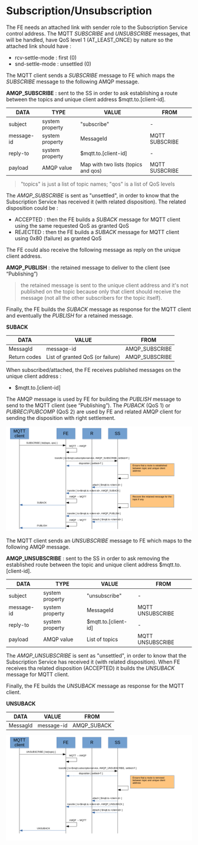 # Subscription/Unsubscription

The FE needs an attached link with sender role to the Subscription Service control address. The MQTT _SUBSCRIBE_ and _UNSUBSCRIBE_ messages, that will be handled, have QoS level 1 (AT_LEAST_ONCE) by nature so the attached link should have :

* rcv-settle-mode : first (0)
* snd-settle-mode : unsettled (0)

The MQTT client sends a _SUBSCRIBE_ message to FE which maps the _SUBSCRIBE_ message to the following AMQP message.

**AMQP_SUBSCRIBE** : sent to the SS in order to ask establishing a route between the topics and unique client address $mqtt.to.[client-id].

| DATA | TYPE | VALUE | FROM |
| ---- | ---- | ----- | ---- |
| subject | system property | "subscribe" | - |
| message-id | system property | MessageId | MQTT SUBSCRIBE |
| reply-to | system property | $mqtt.to.[client-id] | - |
| payload | AMQP value | Map with two lists (topics and qos) | MQTT SUSBCRIBE |

> "topics" is just a list of topic names; "qos" is a list of QoS levels

The _AMQP_SUBSCRIBE_ is sent as "unsettled", in order to know that the Subscription Service has received it (with related disposition). The related disposition could be :

* ACCEPTED : then the FE builds a _SUBACK_ message for MQTT client using the same requested QoS as granted QoS
* REJECTED : then the FE builds a _SUBACK_ message for MQTT client using 0x80 (failure) as granted QoS

The FE could also receive the following message as reply on the unique client address.

**AMQP_PUBLISH** : the retained message to deliver to the client (see “Publishing”)

> the retained message is sent to the unique client address and it's not published on the topic because only that client should receive the message (not all the other subscribers for the topic itself).

Finally, the FE builds the _SUBACK_ message as response for the MQTT client and eventually the _PUBLISH_ for a retained message.

**SUBACK**

| DATA | VALUE | FROM |
| ---- | ----- | ---- |
| MessagId | message-id | AMQP_SUBSCRIBE |
| Return codes | List of granted QoS (or failure) | AMQP_SUBSCRIBE |

When subscribed/attached, the FE receives published messages on the unique client address :

* $mqtt.to.[client-id]

The AMQP message is used by FE for building the _PUBLISH_ message to send to the MQTT client (see “Publishing”). The _PUBACK_ (QoS 1) or _PUBREC_/_PUBCOMP_ (QoS 2) are used by FE and related AMQP client for sending the disposition with right settlement.

![Subscribe](../images/07_subscribe.png)

The MQTT client sends an _UNSUBSCRIBE_ message to FE which maps to the following AMQP message.

**AMQP_UNSUBSCRIBE** : sent to the SS in order to ask removing the established route between the topic and unique client address $mqtt.to.[client-id].

| DATA | TYPE | VALUE | FROM |
| ---- | ---- | ----- | ---- |
| subject | system property | "unsubscribe" | - |
| message-id | system property | MessageId | MQTT UNSUBSCRIBE |
| reply-to | system property | $mqtt.to.[client-id] | - |
| payload | AMQP value | List of topics | MQTT UNSUBSCRIBE |

The _AMQP_UNSUBSCRIBE_ is sent as "unsettled", in order to know that the Subscription Service has received it (with related disposition). When FE receives tha related disposition (ACCEPTED) it builds the _UNSUBACK_ message for MQTT client.

Finally, the FE builds the _UNSUBACK_ message as response for the MQTT client.

**UNSUBACK**

| DATA | VALUE | FROM |
| ---- | ----- | ---- |
| MessagId | message-id | AMQP_SUBACK |

![Unsubscribe](../images/08_unsubscribe.png)
